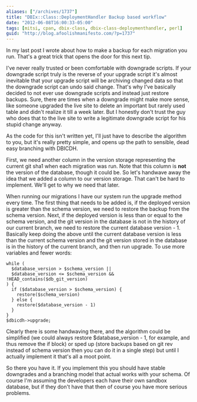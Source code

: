 ```yaml
---
aliases: ["/archives/1737"]
title: "DBIx::Class::DeploymentHandler Backup based workflow"
date: "2012-06-08T16:00:33-05:00"
tags: [mitsi, cpan, dbix-class, dbix-class-deploymenthandler, perl]
guid: "http://blog.afoolishmanifesto.com/?p=1737"
---
```

In my last post I wrote about how to make a backup for each migration you run. That's a great trick that opens the door for this next tip.

I've never really trusted or been comfortable with downgrade scripts. If your downgrade script truly is the reverse of your upgrade script it's almost inevitable that your upgrade script will be archiving changed data so that the downgrade script can undo said change. That's why I've basically decided to not ever use downgrade scripts and instead just restore backups. Sure, there are times when a downgrade might make more sense, like someone upgraded the live site to delete an important but rarely used table and didn't realize it till a week later. But I honestly don't trust the guy who does that to the live site to write a legitimate downgrade script for his stupid change anyway.

As the code for this isn't written yet, I'll just have to describe the algorithm to you, but it's really pretty simple, and opens up the path to sensible, dead easy branching with DBICDH.

First, we need another column in the version storage representing the current git sha1 when each migration was run. Note that this column is **not** the version of the database, though it could be. So let's handwave away the idea that we added a column to our version storage. That can't be hard to implement. We'll get to why we need that later.

When running our migrations I have our system run the upgrade method every time. The first thing that needs to be added is, if the deployed version is greater than the schema version, we need to restore the backup from the schema version. Next, if the deployed version is less than or equal to the schema version, and the git version in the database is not in the history of our current branch, we need to restore the current database version - 1. Basically keep doing the above until the current database version is less than the current schema version and the git version stored in the database is in the history of the current branch, and then run upgrade. To use more variables and fewer words:

    while (
      $database_version > $schema_version ||
      $database_version <= $schema_version && !HEAD_contains($db_git_version)
    ) {
      if ($database_version > $schema_version) {
        restore($schema_version)
      } else {
        restore($database_version - 1)
      }
    }
    $dbicdh->upgrade;

Clearly there is some handwaving there, and the algorithm could be simplified (we could always restore $database\_version - 1, for example, and thus remove the if block) or sped up (store backups based on git rev instead of schema version then you can do it in a single step) but until I actually implement it that's all a moot point.

So there you have it. If you implement this you should have stable downgrades and a branching model that actual works with your schema. Of course I'm assuming the developers each have their own sandbox database, but if they don't have that then of course you have more serious problems.
